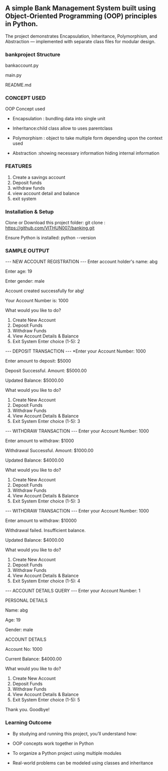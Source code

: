 ## A simple Bank Management System built using Object-Oriented Programming (OOP) principles in Python.
The project demonstrates Encapsulation, Inheritance, Polymorphism, and Abstraction — implemented with separate class files for modular design.
### bankproject Structure

bankaccount.py

main.py 

 README.md 


### CONCEPT USED
OOP Concept used

* Encapsulation : bundling data into single unit

* Inheritance:child class allow to uses parentclass

* Polymorphism : object to take multiple form depending upon the context used

* Abstraction :showing necessary information hiding internal information

### FEATURES
1. Create a savings account
2. Deposit funds
3. withdraw funds
4. view account detail and  balance
5. exit system


### Installation & Setup
Clone or Download this project folder:
git clone : https://github.com/VITHUN007/banking.git

Ensure Python is installed:
python --version

### SAMPLE OUTPUT
--- NEW ACCOUNT REGISTRATION ---
Enter account holder's name: abg

Enter age: 19

Enter gender: male

Account created successfully for abg!

Your Account Number is: 1000

What would you like to do?
1. Create New Account
2. Deposit Funds
3. Withdraw Funds
4. View Account Details & Balance
5. Exit System
Enter choice (1-5): 2

--- DEPOSIT TRANSACTION ---
*Enter your Account Number: 1000

Enter amount to deposit: $5000

Deposit Successful. Amount: $5000.00

Updated Balance: $5000.00

What would you like to do?
1. Create New Account
2. Deposit Funds
3. Withdraw Funds
4. View Account Details & Balance
5. Exit System
Enter choice (1-5): 3

--- WITHDRAW TRANSACTION ---
Enter your Account Number: 1000

Enter amount to withdraw: $1000 

Withdrawal Successful. Amount: $1000.00

Updated Balance: $4000.00

What would you like to do?
1. Create New Account
2. Deposit Funds
3. Withdraw Funds
4. View Account Details & Balance
5. Exit System
Enter choice (1-5): 3

--- WITHDRAW TRANSACTION ---
Enter your Account Number: 1000

Enter amount to withdraw: $10000

Withdrawal failed. Insufficient balance.

Updated Balance: $4000.00

What would you like to do?
1. Create New Account
2. Deposit Funds
3. Withdraw Funds
4. View Account Details & Balance
5. Exit System
Enter choice (1-5): 4

--- ACCOUNT DETAILS QUERY ---
Enter your Account Number: 1

PERSONAL DETAILS

Name: abg

Age: 19

Gender: male

ACCOUNT DETAILS

Account No: 1000

Current Balance: $4000.00


What would you like to do?
1. Create New Account
2. Deposit Funds
3. Withdraw Funds
4. View Account Details & Balance
5. Exit System
Enter choice (1-5): 5

Thank you. Goodbye!



### Learning Outcome
* By studying and running this project, you’ll understand how:

* OOP concepts work together in Python

* To organize a Python project using multiple modules

* Real-world problems can be modeled using classes and inheritance

